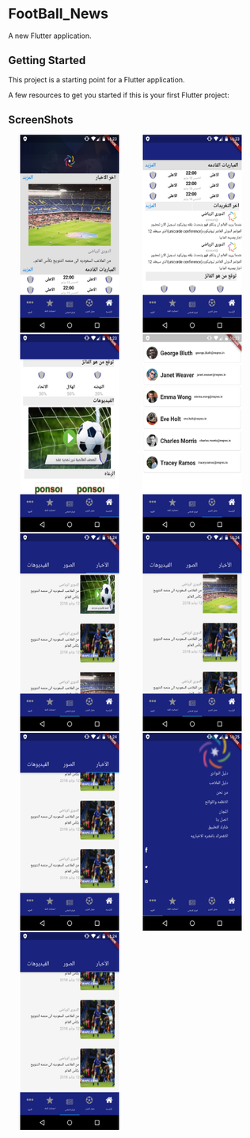 # FootBall_News

A new Flutter application.

## Getting Started

This project is a starting point for a Flutter application.

A few resources to get you started if this is your first Flutter project:
## ScreenShots

<img src="screenshot-٢٠٢٠-٠٢-١٦_١٨.٢٣.١٣.٧١٥.png" width="200" height="400" hspace=24 /><img src="screenshot-٢٠٢٠-٠٢-١٦_١٨.٢٣.٣٤.٦٧٣.png" width="200" height="400" hspace=24 /><img src="screenshot-٢٠٢٠-٠٢-١٦_١٨.٢٣.٤٦.٥٣.png" width="200" height="400" hspace=24 /><img src="screenshot-٢٠٢٠-٠٢-١٦_١٨.٢٣.٥٢.٤١١.png" width="200" height="400" hspace=24 /><img src="screenshot-٢٠٢٠-٠٢-١٦_١٨.٢٤.٣٦.١٣٩.png" width="200" height="400" hspace=24 /><img src="screenshot-٢٠٢٠-٠٢-١٦_١٨.٢٤.٤٢.٥٣.png" width="200" height="400" hspace=24 /><img src="screenshot-٢٠٢٠-٠٢-١٦_١٨.٢٤.٤٦.٦٢١.png" width="200" height="400" hspace=24 /><img src="screenshot-٢٠٢٠-٠٢-١٦_١٨.٢٥.١١.٢٧٣.png" width="200" height="400" hspace=24 /><img src="screenshot-٢٠٢٠-٠٢-١٦_١٨.٢٤.٤٦.٦٢١.png" width="200" height="400" hspace=24 />













